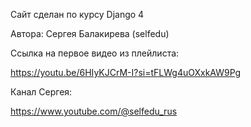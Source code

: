 Сайт сделан по курсу Django 4

Автора: Сергея Балакирева (selfedu)

Ссылка на первое видео из плейлиста: 

https://youtu.be/6HIyKJCrM-I?si=tFLWg4uOXxkAW9Pg

Канал Сергея: 

https://www.youtube.com/@selfedu_rus
